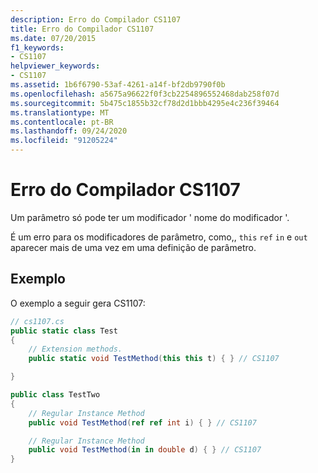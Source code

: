 ```yaml
---
description: Erro do Compilador CS1107
title: Erro do Compilador CS1107
ms.date: 07/20/2015
f1_keywords:
- CS1107
helpviewer_keywords:
- CS1107
ms.assetid: 1b6f6790-53af-4261-a14f-bf2db9790f0b
ms.openlocfilehash: a5675a96622f0f3cb2254896552468dab258f07d
ms.sourcegitcommit: 5b475c1855b32cf78d2d1bbb4295e4c236f39464
ms.translationtype: MT
ms.contentlocale: pt-BR
ms.lasthandoff: 09/24/2020
ms.locfileid: "91205224"
---
```

# <a name="compiler-error-cs1107"></a>Erro do Compilador CS1107

Um parâmetro só pode ter um modificador ' nome do modificador '.  
  
 É um erro para os modificadores de parâmetro, como,, `this` `ref` `in` e `out` aparecer mais de uma vez em uma definição de parâmetro.  
  
## <a name="example"></a>Exemplo  

 O exemplo a seguir gera CS1107:  
  
```csharp  
// cs1107.cs  
public static class Test
{
    // Extension methods.  
    public static void TestMethod(this this t) { } // CS1107  

}

public class TestTwo
{
    // Regular Instance Method  
    public void TestMethod(ref ref int i) { } // CS1107  

    // Regular Instance Method  
    public void TestMethod(in in double d) { } // CS1107  
}
```
